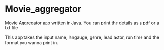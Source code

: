 # Movie_aggregator
Movie Aggregator app written in Java. You can print the details as a pdf or a txt file

This app takes the input name, langauge, genre, lead actor, run time and the format you wanna print in.
